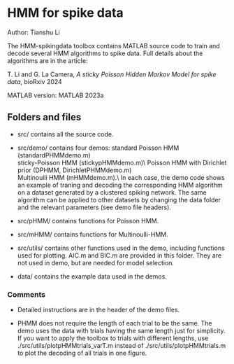 # HMM for spike data

Author: Tianshu Li

The HMM-spikingdata toolbox contains MATLAB source code to train and decode several HMM algorithms to spike data. 
Full details about the algorithms are in the article:

T. Li and G. La Camera, *A sticky Poisson Hidden Markov Model for spike data*, bioRxiv 2024

MATLAB version: MATLAB 2023a

## Folders and files

- src/ contains all the source code.

- src/demo/ contains four demos:
  standard Poisson HMM (standardPHMMdemo.m)\
  sticky-Poisson HMM (stickypHMMdemo.m)\ 
  Poisson HMM with Dirichlet prior (DPHMM, DirichletPHMMdemo.m)\
  Multinoulli HMM (mHMMdemo.m).\ 
  In each case, the demo code shows an example of traning and decoding the corresponding HMM algorithm on a dataset 
  generated by a clustered spiking network. The same algorithm can be applied to other datasets by changing 
  the data folder and the relevant parameters (see demo file headers).
    
- src/pHMM/ contains functions for Poisson HMM.
    
- src/mHMM/ contains functions for Multinoulli-HMM.
    
- src/utils/ contains other functions used in the demo, including functions used for plotting. 
  AIC.m and BIC.m are provided in this folder. They are not used in demo, but are needed for model selection.

- data/ contains the example data used in the demos.
    

### Comments
    
- Detailed instructions are in the header of the demo files.
    
- PHMM does not require the length of each trial to be the same. 
    The demo uses the data with trials having the same length just for simplicity. 
    If you want to apply the toolbox to trials with different lengths, use 
    ./src/utils/plotpHMMtrials_varT.m instead of ./src/utils/plotpHMMtrials.m to plot the decoding 
    of all trials in one figure.
